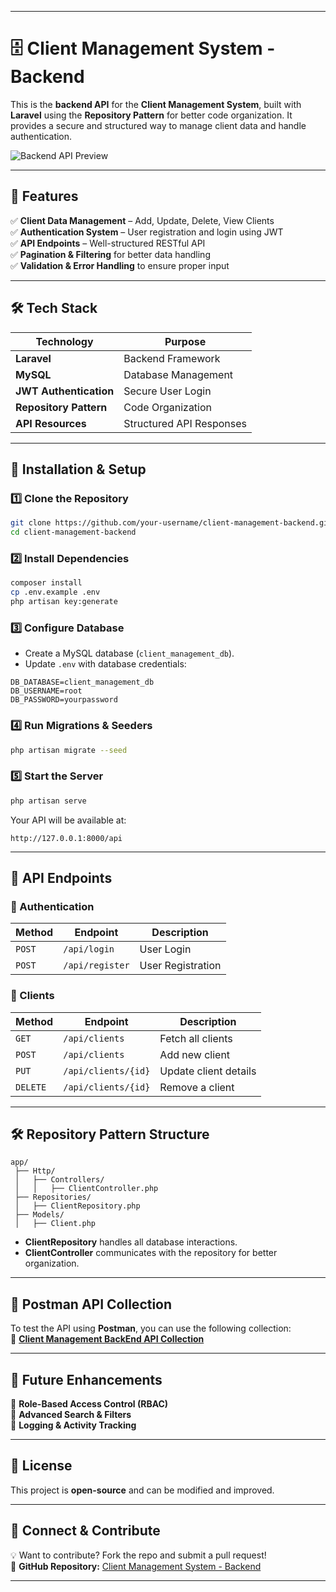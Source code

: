 
---

# **🗄️ Client Management System - Backend**  

This is the **backend API** for the **Client Management System**, built with **Laravel** using the **Repository Pattern** for better code organization. It provides a secure and structured way to manage client data and handle authentication.

![Backend API Preview](https://github.com/user-attachments/assets/ebeaa6c8-403e-4806-adf0-0e6c070a2533)  

---

## **🌟 Features**  
✅ **Client Data Management** – Add, Update, Delete, View Clients  
✅ **Authentication System** – User registration and login using JWT  
✅ **API Endpoints** – Well-structured RESTful API  
✅ **Pagination & Filtering** for better data handling  
✅ **Validation & Error Handling** to ensure proper input  

---

## **🛠️ Tech Stack**  
| **Technology**  | **Purpose** |
|--------------|------------|
| **Laravel** | Backend Framework |
| **MySQL** | Database Management |
| **JWT Authentication** | Secure User Login |
| **Repository Pattern** | Code Organization |
| **API Resources** | Structured API Responses |

---

## **📌 Installation & Setup**  

### **1️⃣ Clone the Repository**  
```bash
git clone https://github.com/your-username/client-management-backend.git
cd client-management-backend
```

### **2️⃣ Install Dependencies**  
```bash
composer install
cp .env.example .env
php artisan key:generate
```

### **3️⃣ Configure Database**  
- Create a MySQL database (`client_management_db`).  
- Update `.env` with database credentials:  
```env
DB_DATABASE=client_management_db
DB_USERNAME=root
DB_PASSWORD=yourpassword
```

### **4️⃣ Run Migrations & Seeders**  
```bash
php artisan migrate --seed
```

### **5️⃣ Start the Server**  
```bash
php artisan serve
```
Your API will be available at:  
```
http://127.0.0.1:8000/api
```

---

## **📌 API Endpoints**  

### **🔑 Authentication**  
| Method | Endpoint | Description |
|--------|---------|------------|
| `POST` | `/api/login` | User Login |
| `POST` | `/api/register` | User Registration |

### **👥 Clients**  
| Method | Endpoint | Description |
|--------|---------|------------|
| `GET` | `/api/clients` | Fetch all clients |
| `POST` | `/api/clients` | Add new client |
| `PUT` | `/api/clients/{id}` | Update client details |
| `DELETE` | `/api/clients/{id}` | Remove a client |

---

## **🛠️ Repository Pattern Structure**  
```
app/
 ├── Http/
 │   ├── Controllers/
 │   │   ├── ClientController.php
 ├── Repositories/
 │   ├── ClientRepository.php
 ├── Models/
 │   ├── Client.php
```
- **ClientRepository** handles all database interactions.
- **ClientController** communicates with the repository for better organization.

---

## **📂 Postman API Collection**  
To test the API using **Postman**, you can use the following collection:  
📂 **[Client Management BackEnd API Collection](https://github.com/user-attachments/files/19029459/Client.Management.BackEnd.Api.postman_collection.json)**  

---

## **🚀 Future Enhancements**  
🔹 **Role-Based Access Control (RBAC)**  
🔹 **Advanced Search & Filters**  
🔹 **Logging & Activity Tracking**  

---

## **📜 License**  
This project is **open-source** and can be modified and improved.  

---

## **🔗 Connect & Contribute**  
💡 Want to contribute? Fork the repo and submit a pull request!  
🔗 **GitHub Repository:** [Client Management System - Backend](https://github.com/your-username/client-management-backend.git)  

---

